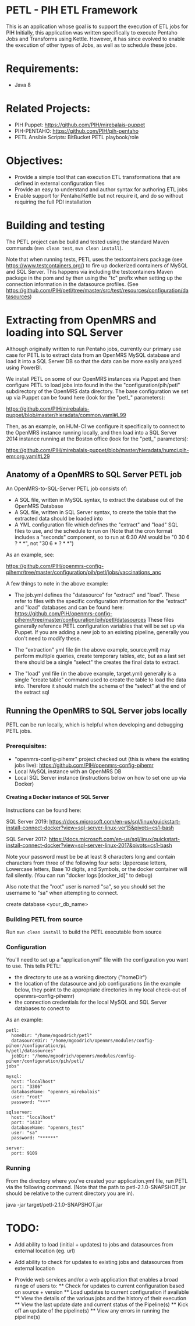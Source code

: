PETL - PIH ETL Framework
================

This is an application whose goal is to support the execution of ETL jobs for PIH
Initially, this application  was written specifically to execute Pentaho Jobs and Transforms using Kettle.
However, it has since evolved to enable the execution of other types of Jobs, as well as to schedule these jobs.

# Requirements:

* Java 8

# Related Projects:

* PIH Puppet: https://github.com/PIH/mirebalais-puppet
* PIH-PENTAHO:  https://github.com/PIH/pih-pentaho
* PETL Ansible Scripts:  BitBucket PETL playbook/role

# Objectives:

* Provide a simple tool that can execution ETL transformations that are defined in external configuration files
* Provide an easy to understand and author syntax for authoring ETL jobs
* Enable support for Pentaho/Kettle but not require it, and do so without requiring the full PDI installation

# Building and testing

The PETL project can be build and tested using the standard Maven commands (`mvn clean test`, `mvn clean install`).

Note that when running tests, PETL uses the testcontainers package (see https://www.testcontainers.org/) to
fire up dockerized containers of MySQL and SQL Server.  This happens via including the testcontainers Maven package 
in the pom and by then using the "tc" prefix when setting up the connection information in the datasource
profiles.  (See https://github.com/PIH/petl/tree/master/src/test/resources/configuration/datasources)

# Extracting from OpenMRS and loading into SQL Server

Although originally written to run Pentaho jobs, currently our primary use case for PETL is to extract data from an 
OpenMRS MySQL database and load it into a SQL Server DB so that the data can be more easily analyzed using PowerBI.

We install PETL on some of our OpenMRS instances via Puppet and then configure PETL to load jobs into found in the 
the "configuration/pih/petl" subdirectory of the OpenMRS data directory.  The base configuration we set up via Puppet
can be found here (look for the "petl_" parameters):

https://github.com/PIH/mirebalais-puppet/blob/master/hieradata/common.yaml#L99

Then, as an example, on HUM-CI we configure it specifically to connect to the OpenMRS instance running locally,
and then load into a SQL Server 2014 instance running at the Boston office (look for the "petl_" parameters):

https://github.com/PIH/mirebalais-puppet/blob/master/hieradata/humci.pih-emr.org.yaml#L29

## Anatomy of a OpenMRS to SQL Server PETL job

An OpenMRS-to-SQL-Server PETL job consists of:
* A SQL file, written in MySQL syntax, to extract the database out of the OpenMRS Database
* A SQL file, written in SQL Server syntax, to create the table that the extracted data should be loaded into
* A YML configuration file which defines the "extract" and "load" SQL files to use, and the schedule to run on
(Note that the cron format includes a "seconds" component, so to run at 6:30 AM would be "0 30 6 ? * *", not
"30 6 * ? * *")

As an example, see:

https://github.com/PIH/openmrs-config-pihemr/tree/master/configuration/pih/petl/jobs/vaccinations_anc  

A few things to note in the above example:

* The job.yml defines the "datasource" for "extract" and "load".  These refer to files with the specific
configuration information for the "extract" and "load" databases and can be found here:
https://github.com/PIH/openmrs-config-pihemr/tree/master/configuration/pih/petl/datasources
These files generally reference PETL configuration variables that will be set up via Puppet.  If you are adding
a new job to an existing pipeline, generally you don't need to modify these.

* The "extraction" yml file (in the above example, source.yml) may perform multiple queries, create temporary tables,
etc, but as a last set there should be a single "select" the creates the final data to extract.

* The "load" yml file (in the above example, target.yml) generally is a single "create table" command used to create
the table to load the data into.  Therefore it should match the schema of the "select" at the end of the extract sql

## Running the OpenMRS to SQL Server jobs locally

PETL can be run locally, which is helpful when developing and debugging PETL jobs.

### Prerequisites:

* "openmrs-config-pihemr" project checked out (this is where the existing jobs live): https://github.com/PIH/openmrs-config-pihemr
* Local MySQL instance with an OpenMRS DB
* Local SQL Server instance (instructions below on how to set one up via Docker)

#### Creating a Docker instance of SQL Server

Instructions can be found here:

SQL Server 2019: https://docs.microsoft.com/en-us/sql/linux/quickstart-install-connect-docker?view=sql-server-linux-ver15&pivots=cs1-bash

SQL Server 2017: https://docs.microsoft.com/en-us/sql/linux/quickstart-install-connect-docker?view=sql-server-linux-2017&pivots=cs1-bash

Note your password must be be at least 8 characters long and contain characters from three of the following four sets:
Uppercase letters, Lowercase letters, Base 10 digits, and Symbols,  or the docker container will fail silently. 
(You can run "docker logs [docker_id]" to debug)

Also note that the "root" user is named "sa", so you should set the username to "sa" when attempting to connect.

create database <your_db_name>

### Building PETL from source

Run `mvn clean install` to build the PETL executable from  source

### Configuration

You'll need to set up a "application.yml" file with the configuration you want to use. This tells PETL:

* the directory to use as a working directory ("homeDir")
* the location of the datasource and job configurations (in the example below, they point to the appropriate
directories in my local check-out of openmrs-config-pihemr)
* the connection credentials for the local MySQL and SQL Server databases to conect to

As an example:

````
petl:
  homeDir: "/home/mgoodrich/petl"
  datasourceDir: "/home/mgoodrich/openmrs/modules/config-pihemr/configuration/pi
h/petl/datasources"
  jobDir: "/home/mgoodrich/openmrs/modules/config-pihemr/configuration/pih/petl/
jobs"

mysql:
  host: "localhost"
  port: "3306"
  databaseName: "openmrs_mirebalais"
  user: "root"
  password: "***"

sqlserver:
  host: "localhost"
  port: "1433"
  databaseName: "openmrs_test"
  user: "sa"
  password: "******"

server:
  port: 9109

````

### Running

From the directory where you've created your application.yml file, run PETL via the following command.
(Note that the path to petl-2.1.0-SNAPSHOT.jar should be relative to the current directory you are in).

 java -jar target/petl-2.1.0-SNAPSHOT.jar 

# TODO:

* Add ability to load (initial + updates) to jobs and datasources from external location (eg. url)
* Add ability to check for updates to existing jobs and datasources from external location

* Provide web services and/or a web application that enables a broad range of users to:
** Check for updates to current configuration based on source + version
** Load updates to current configuration if available
** View the details of the various jobs and the history of their execution
** View the last update date and current status of the Pipeline(s)
** Kick off an update of the pipeline(s)
** View any errors in running the pipeline(s) 

